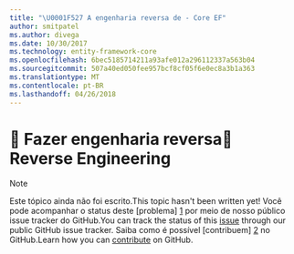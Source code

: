 ```yaml
---
title: "\U0001F527 A engenharia reversa de - Core EF"
author: smitpatel
ms.author: divega
ms.date: 10/30/2017
ms.technology: entity-framework-core
ms.openlocfilehash: 6bec5185714211a93afe012a296112337a563b04
ms.sourcegitcommit: 507a40ed050fee957bcf8cf05f6e0ec8a3b1a363
ms.translationtype: MT
ms.contentlocale: pt-BR
ms.lasthandoff: 04/26/2018
---
```

# <a name="-reverse-engineering"></a><span data-ttu-id="f7efa-102">🔧 Fazer engenharia reversa</span><span class="sxs-lookup"><span data-stu-id="f7efa-102">🔧 Reverse Engineering</span></span>

> [!NOTE]
> <span data-ttu-id="f7efa-103">Este tópico ainda não foi escrito.</span><span class="sxs-lookup"><span data-stu-id="f7efa-103">This topic hasn't been written yet!</span></span> <span data-ttu-id="f7efa-104">Você pode acompanhar o status deste [problema] [ 1] por meio de nosso público issue tracker do GitHub.</span><span class="sxs-lookup"><span data-stu-id="f7efa-104">You can track the status of this [issue][1] through our public GitHub issue tracker.</span></span> <span data-ttu-id="f7efa-105">Saiba como é possível [contribuem] [ 2] no GitHub.</span><span class="sxs-lookup"><span data-stu-id="f7efa-105">Learn how you can [contribute][2] on GitHub.</span></span>


  [1]: https://github.com/aspnet/EntityFramework.Docs/issues/508
  [2]: https://github.com/aspnet/EntityFramework.Docs/blob/master/CONTRIBUTING.md
